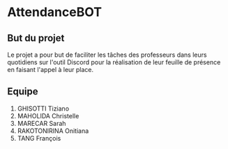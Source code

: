 # AttendanceBOT

## But du projet
Le projet a pour but de faciliter les tâches des professeurs dans leurs quotidiens sur l'outil Discord pour la réalisation de leur feuille de présence en faisant l'appel à leur place.

## Equipe
1. GHISOTTI Tiziano
1. MAHOLIDA Christelle
1. MARECAR Sarah
1. RAKOTONIRINA Onitiana
1. TANG François
